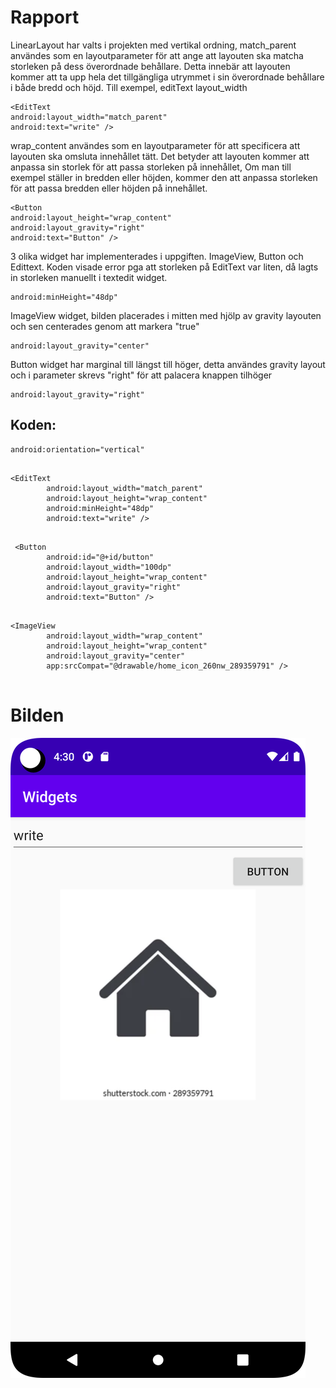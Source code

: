 
# Rapport
LinearLayout har valts i projekten med vertikal ordning, match_parent användes som en layoutparameter för att ange att layouten ska matcha storleken på dess överordnade behållare. 
Detta innebär att layouten kommer att ta upp hela det tillgängliga utrymmet i sin överordnade behållare i både bredd och höjd. 
Till exempel, editText layout_width
```
<EditText
android:layout_width="match_parent"
android:text="write" />
```
wrap_content användes som en layoutparameter för att specificera att layouten ska omsluta innehållet tätt.
Det betyder att layouten kommer att anpassa sin storlek för att passa storleken på innehållet,
Om man till exempel ställer in bredden eller höjden, kommer den att anpassa storleken
för att passa bredden eller höjden på innehållet.
```
<Button
android:layout_height="wrap_content"
android:layout_gravity="right"
android:text="Button" />
```
3 olika widget har implementerades i uppgiften. ImageView, Button och Edittext.
Koden visade error pga att storleken på EditText var liten, då lagts in storleken manuellt i textedit widget.
```
android:minHeight="48dp"
```
ImageView widget, bilden placerades i mitten med hjölp av gravity layouten och sen centerades genom att markera "true"
```
android:layout_gravity="center"
```
Button widget har marginal till längst till höger, detta användes gravity layout och i parameter skrevs "right"
för att palacera knappen tilhöger
```
android:layout_gravity="right"
```


## Koden:

```
android:orientation="vertical"
   
```
```
<EditText
        android:layout_width="match_parent"
        android:layout_height="wrap_content"
        android:minHeight="48dp"
        android:text="write" />
   
```
```
 <Button
        android:id="@+id/button"
        android:layout_width="100dp"
        android:layout_height="wrap_content"
        android:layout_gravity="right"
        android:text="Button" />
  
```
```
<ImageView
        android:layout_width="wrap_content"
        android:layout_height="wrap_content"
        android:layout_gravity="center"
        app:srcCompat="@drawable/home_icon_260nw_289359791" />
   
```

# Bilden 

![](Screenshot_20230412_163051.png)


